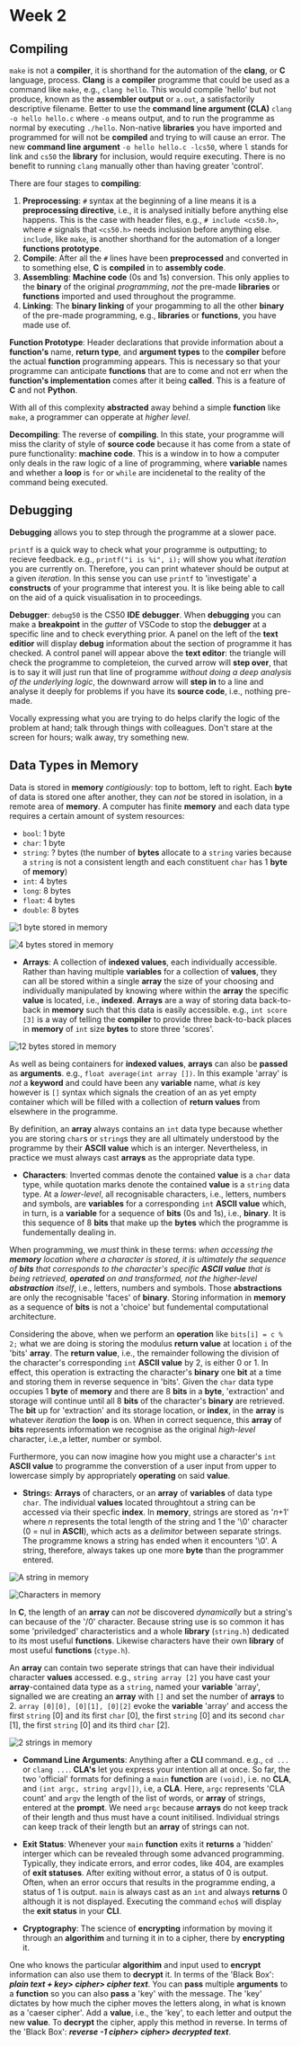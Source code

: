 # Week 2

## Compiling

`make` is not a **compiler**, it is shorthand for the automation of the **clang**, or **C** language, process. **Clang** is a **compiler** programme that could be used as a command like `make`, e.g., `clang hello`. This would compile 'hello' but not produce, known as the **assembler output** or `a.out`, a satisfactorily descriptive filename. Better to use the **command line argument (CLA)**  `clang -o hello hello.c` where `-o` means output, and to run the programme as normal by executing `./hello`. Non-native **libraries** you have imported and programmed for will not be **compiled** and trying to will cause an error. The new **command line argument** `-o hello hello.c -lcs50`, where `l` stands for link and `cs50` the **library** for inclusion, would require executing. There is no benefit to running `clang` manually other than having greater 'control'.

There are four stages to **compiling**:

1. **Preprocessing**: `#` syntax at the beginning of a line means it is a **preprocessing directive**, i.e., it is analysed initially before anything else happens. This is the case with header files, e.g., `# include <cs50.h>`, where `#` signals that `<cs50.h>` needs inclusion before anything else. `include`, like `make`, is another shorthand for the automation of a longer **functions prototype**.
2. **Compile**: After all the `#` lines have been **preprocessed** and converted in to something else, **C** is **compiled** in to **assembly code**.
3. **Assembling**: **Machine code** (0s and 1s) conversion. This only applies to the **binary** of the original *programming*, *not* the pre-made **libraries** or **functions** imported and used throughout the programme.
4. **Linking**: The **binary linking** of your progamming to all the other **binary** of the pre-made programming, e.g., **libraries** or **functions**, you have made use of.

**Function Prototype**: Header declarations that provide information about a **function's** name, **return type**, and **argument types** to the **compiler** before the actual **function** programming appears. This is necessary so that your programme can anticipate **functions** that are to come and not err when the **function's implementation** comes after it being **called**. This is a feature of **C** and not **Python**.

With all of this complexity **abstracted** away behind a simple **function** like `make`, a programmer can opperate at *higher level*.

**Decompiling**: The reverse of **compiling**. In this state, your programme will miss the clarity of style of **source code** because it has come from a state of pure functionality: **machine code**. This is a window in to how a computer only deals in the raw logic of a line of programming, where **variable** names and whether a **loop** is `for` or `while` are incidenetal to the reality of the command being executed.

## Debugging

**Debugging** allows you to step through the programme at a slower pace.

`printf` is a quick way to check what your programme is outputting; to recieve feedback. e.g., `printf("i is %i", i);` will show you what *iteration* you are currently on. Therefore, you can print whatever should be output at a given *iteration*. In this sense you can use `printf` to 'investigate' a **constructs** of your programme that interest you. It is like being able to call on the aid of a quick visualisation in to proceedings.

**Debugger**: `debug50` is the CS50 **IDE** **debugger**. When **debugging** you can make a **breakpoint** in the *gutter* of VSCode to stop the **debugger** at a specific line and to check everything prior. A panel on the left of the **text editior** will display **debug** information about the section of programme it has checked. A control panel will appear above the **text editor**: the triangle will check the programme to completeion, the curved arrow will **step over**, that is to say it will just run that line of programme *without doing a deep analysis of the underlying logic*, the downward arrow will **step in** to a line and analyse it deeply for problems if you have its **source code**, i.e., nothing pre-made.   

Vocally expressing what you are trying to do helps clarify the logic of the problem at hand; talk through things with colleagues. Don't stare at the screen for hours; walk away, try something new.

## Data Types in Memory

Data is stored in **memory** *contigiously*: top to bottom, left to right. Each **byte** of data is stored one after another, they can *not* be stored in isolation, in a remote area of **memory**. A computer has finite **memory** and each data type requires a certain amount of system resources:
- `bool`: 1 byte
- `char`: 1 byte
- `string`: ? bytes (the number of **bytes** allocate to a `string` varies because a `string` is not a consistent length and each constituent `char` has 1 **byte** of **memory**)
- `int`: 4 bytes
- `long`: 8 bytes
- `float`: 4 bytes
- `double`: 8 bytes

![1 byte stored in memory](<1byte_in_memory.png>)

![4 bytes stored in memory](<4bytes_in_memory.png>)

- **Arrays**: A collection of **indexed values**, each individually accessible. Rather than having multiple **variables** for a collection of **values**, they can all be stored within a single **array** the size of your choosing and individually manipulated by knowing where within the **array** the specific **value** is located, i.e., **indexed**. **Arrays** are a way of storing data back-to-back in **memory** such that this data is easily accessible. e.g., `int score [3]` is a way of telling the **compiler** to provide three back-to-back places in **memory** of `int` size **bytes** to store three 'scores'.

![12 bytes stored in memory](<12bytes_in_memory.png>)

As well as being containers for **indexed values**, **arrays** can also be **passed** as **arguments**. e.g., `float average(int array [])`. In this example 'array' is *not* a **keyword** and could have been any **variable** name, what *is* key however is `[]` syntax which signals the creation of an as yet empty container which will  be filled with a collection of **return values** from elsewhere in the programme.

By definition, an **array** always contains an `int` data type because whether you are storing `char`s or `string`s they are all ultimately understood by the programme by their **ASCII value** which is an interger. Nevertheless, in practice we must always cast **arrays** as the appropriate data type.

- **Characters**: Inverted commas denote the contained **value** is a `char` data type, while quotation marks denote the contained **value** is a `string` data type. At a *lower-level*, all recognisable characters, i.e., letters, numbers and symbols, are **variables** for a corresponding `int` **ASCII value** which, in turn, is a **variable** for a sequence of **bits** (0s and 1s), i.e., **binary**. It is this sequence of 8 **bits** that make up the **bytes** which the programme is fundementally dealing in.

When programming, we _must_ think in these terms: _when accessing the **memory** location where a character is stored, it is ultimately the sequence of **bits** that corresponds to the character's specific **ASCII value** that is being retrieved, **operated** on and transformed, *not* the *higher-level* **abstraction** itself_, i.e., letters, numbers and symbols. Those **abstractions** are only the recognisable 'faces' of **binary**. Storing information in **memory** as a sequence of **bits** is not a 'choice' but fundemental computational architecture.

Considering the above, when we perform an **operation** like `bits[i] = c % 2;` what we are doing is storing the modulus **return value** at location `i` of the 'bits' **array**. The **return value**, i.e., the remainder following the division of the character's corresponding `int` **ASCII value** by 2, is either 0 or 1. In effect, this operation is extracting the character's **binary** one **bit** at a time and storing them in reverse sequence in 'bits'. Given the `char` data type occupies 1 **byte** of **memory** and there are 8 **bits** in a **byte**, 'extraction' and storage will continue until all 8 **bits** of the character's **binary** are retrieved. The **bit** up for 'extraction' and its storage location, or **index**, in the **array** is whatever *iteration* the **loop** is on. When in correct sequence, this **array** of **bits** represents information we recognise as the original *high-level* character, i.e.,a letter, number or symbol.

Furthermore, you can now imagine how you might use a character's `int` **ASCII value** to programme the converstion of a user input from upper to lowercase simply by appropriately **operating** on said **value**.

- **String**s: **Arrays** of characters, or an **array** of **variables** of data type `char`. The individual **values** located throughtout a string can be accessed via their specfic **index**. In **memory**, strings are stored as '*n*+1' where *n* represents the total length of the string and 1 the '\0' character (0 = nul in **ASCII**), which acts as a *delimitor* between separate strings. The programme knows a string has ended when it encounters '\0'. A string, therefore, always takes up one more **byte** than the programmer entered.

![A string in memory](<string_in_memory.png>)

![Characters in memory](<chars_in_memory.png>)

In **C**, the length of an **array** can *not* be discovered *dynamically* but a string's can because of the '/0' character. Because string use is so common it has some 'priviledged' characteristics and a whole **library** (`string.h`) dedicated to its most useful **functions**. Likewise characters have their own **library** of most useful **functions** (`ctype.h`).

An **array** can contain two seperate strings that can have their individual character **values** accessed. e.g., `string array [2]` you have cast your **array**-contained data type as a `string`, named your **variable** 'array', signalled we are creating an **array** with `[]` and set the number of **arrays** to 2. `array [0][0], [0][1], [0][2]` evoke the **variable** 'array' and access the first `string` [0] and its first `char` [0], the first `string` [0] and its second `char` [1], the first `string` [0] and its third `char` [2].

![2 strings in memory](<2strings_in_memory.png>)

- **Command Line Arguments**: Anything after a **CLI** command. e.g., `cd ...` or `clang ...`. **CLA's** let you express your intention all at once. So far, the two 'official' formats for defining a `main` **function** are `(void)`, i.e. no **CLA**, and `(int argc, string argv[])`, i.e, a **CLA**. Here, `argc` represents 'CLA count' and `argv` the length of the list of words, or **array** of strings, entered at the **prompt**. We need `argc` because **arrays** do not keep track of their length and thus must have a count initilised. Individual strings can keep track of their length but an **array** of strings can not.

- **Exit Status**: Whenever your `main` **function** exits it **returns** a 'hidden' interger which can be revealed through some advanced programming. Typically, they indicate errors, and error codes, like 404, are examples of **exit statuses**. After exiting without error, a status of 0 is output. Often, when an error occurs that results in the programme ending, a status of 1 is output. `main` is always cast as an `int` and always **returns** 0 although it is not displayed. Executing the command `echo$` will display the **exit status** in your **CLI**.

- **Cryptography**: The science of **encrypting** information by moving it through an **algorithim** and turning it in to a cipher, there by **encrypting** it.

One who knows the particular **algorithim** and input used to **encrypt** information can also use them to **decrypt** it. In terms of the 'Black Box': ***plain text + key> cipher> cipher text***. You can **pass** multiple **arguments** to a **function** so you can also **pass** a 'key' with the message. The 'key' dictates by how much the cipher moves the letters along, in what is known as a 'caeser cipher'. Add a **value**, i.e., the 'key', to each letter and output the new **value**. To **decrypt** the cipher, apply this method in reverse. In terms of the 'Black Box': ***reverse -1 cipher> cipher> decrypted text***.